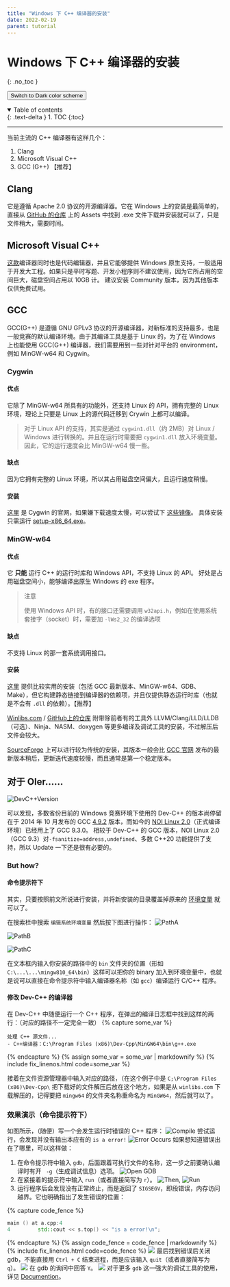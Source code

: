 ```yaml
---
title: "Windows 下 C++ 编译器的安装"
date: 2022-02-19
parent: tutorial
---
```

<script type="text/javascript">
    (function(c,l,a,r,i,t,y){
        c[a]=c[a]||function(){(c[a].q=c[a].q||[]).push(arguments)};
        t=l.createElement(r);t.async=1;t.src="https://www.clarity.ms/tag/"+i;
        y=l.getElementsByTagName(r)[0];y.parentNode.insertBefore(t,y);
    })(window, document, "clarity", "script", "bb27tb3p62");
</script>

# Windows 下 C++ 编译器的安装
{: .no_toc }

<button class="btn js-toggle-dark-mode">Switch to Dark color scheme</button>

<script>
const toggleDarkMode = document.querySelector('.js-toggle-dark-mode');

jtd.addEvent(toggleDarkMode, 'click', function(){
  if (jtd.getTheme() === 'dark') {
    jtd.setTheme('light');
    toggleDarkMode.textContent = 'Switch to dark color scheme';
  } else {
    jtd.setTheme('dark');
    toggleDarkMode.textContent = 'Return to the light scheme';
  }
});
</script>

<details open markdown="block">
  <summary>
    Table of contents
  </summary>
  {: .text-delta }
1. TOC
{:toc}
</details>

---
当前主流的 C++ 编译器有这样几个：
1. Clang
2. Microsoft Visual C++
3. GCC (G++) 【推荐】

## Clang
它是遵循 Apache 2.0 协议的开源编译器。它在 Windows 上的安装是最简单的，直接从 [GitHub 的仓库](https://github.com/llvm/llvm-project/releases) 上的 Assets 中找到 .exe 文件下载并安装就可以了，只是文件稍大，需要时间。

## Microsoft Visual C++
[这款](https://visualstudio.microsoft.com/zh-hans/vs/features/cplusplus/)编译器同时也是代码编辑器，并且它能够提供 Windows 原生支持，一般适用于开发大工程。如果只是平时写题、开发小程序则不建议使用，因为它所占用的空间巨大，磁盘空间占用以 10GB 计。
建议安装 Community 版本，因为其他版本仅供免费试用。

## GCC
GCC(G++) 是遵循 GNU GPLv3 协议的开源编译器，对新标准的支持最多，也是一般竞赛的默认编译环境。由于其编译工具是基于 Linux 的，为了在 Windows 上也能使用 GCC(G++) 编译器，我们需要用到一些对针对平台的 environment，例如 MinGW-w64 和 Cygwin。

### Cygwin
#### 优点
它除了 MinGW-w64 所具有的功能外，还支持 Linux 的 API，拥有完整的 Linux 环境，理论上只要是 Linux 上的源代码迁移到 Crywin 上都可以编译。
> 对于 Linux API 的支持，其实是通过 `cygwin1.dll`（约 2MB）对 Linux / Windows 进行转换的。并且在运行时需要把 `cygwin1.dll` 放入环境变量。
> 因此，它的运行速度会比 MinGW-w64 慢一些。

#### 缺点
因为它拥有完整的 Linux 环境，所以其占用磁盘空间偏大，且运行速度稍慢。

#### 安装
[这里](https://www.cygwin.com/install.html) 是 Cygwin 的官网，如果嫌下载速度太慢，可以尝试下 [这些镜像](https://www.cygwin.com/mirrors.html)。
具体安装只需运行 [setup-x86_64.exe](https://www.cygwin.com/setup-x86_64.exe)。

### MinGW-w64

#### 优点
它 **只能** 运行 C++ 的运行时库和 Windows API，不支持 Linux 的 API。
好处是占用磁盘空间小，能够编译出原生 Windows 的 exe 程序。
> 注意
>
> 使用 Windows API 时，有的接口还需要调用 `w32api.h`，例如在使用系统套接字（socket）时，需要加 `-lWs2_32` 的编译选项

#### 缺点
不支持 Linux 的那一套系统调用接口。

#### 安装
[这里](https://github.com/mmozeiko/build-gcc-mingw/releases/tag/latest) 提供比较实用的安装（包括 GCC 最新版本、MinGW-w64、GDB、Make），但它构建静态链接到编译器的依赖项，并且仅提供静态运行时库（也就是不会有 `.dll` 的依赖）。【推荐】

[Winlibs.com](https://winlibs.com/) / [GitHub上的仓库](https://github.com/brechtsanders/winlibs_mingw/releases/latest) 附带除前者有的工具外 LLVM/Clang/LLD/LLDB（可选）、Ninja、NASM、doxygen 等更多编译及调试工具的安装，不过解压后文件会较大。

[SourceForge](https://sourceforge.net/projects/mingw-w64/files/mingw-w64/mingw-w64-release/) 上可以进行较为传统的安装，其版本一般会比 [GCC 官网](https://gcc.gnu.org) 发布的最新版本稍后，更新迭代速度较慢，而且通常是第一个稳定版本。


## 对于 OIer……
![DevC++Version](https://amazingkenneth.github.io/images/DevC++_GCC_Version.jpg)

可以发现，多数省份目前的 Windows 竞赛环境下使用的 Dev-C++ 的版本尚停留在于 2014 年 10 月发布的 GCC [4.9.2](https://gcc.gnu.org/gcc-4.9/) 版本，而如今的 [NOI Linux 2.0](https://www.noi.cn/gynoi/jsgz/2021-07-16/732450.shtml)（正式编译环境）已经用上了 GCC 9.3.0。
相较于 Dev-C++ 的 GCC 版本，NOI Linux 2.0（GCC 9.3）对`-fsanitize=address,undefined`、多数 C++20 功能提供了支持，所以 Update 一下还是很有必要的。

### But how?

#### 命令提示符下
其实，只要按照前文所说进行安装，并将新安装的目录覆盖掉原来的 [环境变量](https://baike.baidu.com/item/%E7%8E%AF%E5%A2%83%E5%8F%98%E9%87%8F) 就可以了。

在搜索栏中搜索 `编辑系统环境变量` 然后按下图进行操作：
![PathA](https://amazingkenneth.github.io/images/PathA.png)

![PathB](https://amazingkenneth.github.io/images/PathB.png)

![PathC](https://amazingkenneth.github.io/images/PathC.png)

在文本框内输入你安装的路径中的 `bin` 文件夹的位置（形如 `C:\...\...\mingw810_64\bin`）这样可以把你的 binary 加入到环境变量中，也就是说可以直接在命令提示符中输入编译器名称（如 `gcc`）编译运行 C/C++ 程序。

#### 修改 Dev-C++ 的编译器
在 Dev-C++ 中随便运行一个 C++ 程序，在弹出的编译日志框中找到这样的两行：（对应的路径不一定完全一致）
{% capture some_var %}
```
处理 C++ 源文件...
- C++编译器：C:\Program Files (x86)\Dev-Cpp\MinGW64\bin\g++.exe
```
{% endcapture %}
{% assign some_var = some_var | markdownify %}
{% include fix_linenos.html code=some_var %}

接着在文件资源管理器中输入对应的路径，（在这个例子中是 `C;\Program Files (x86)\Dev-Cpp\` 把下载好的文件解压后放在这个地方，如果是从 `winlibs.com` 下载解压的，记得要把 `mingw64` 的文件夹名称重命名为 `MinGW64`，然后就可以了。

### 效果演示（命令提示符下）

如图所示，（随便）写一个会发生运行时错误的 C++ 程序：
![Compile](https://amazingkenneth.github.io/images/compile.png)
尝试运行，会发现并没有输出本应有的 `is a error!`
![Error Occurs](https://amazingkenneth.github.io/images/erroccurs.png)
如果想知道错误出在了哪里，可以这样做：
1. 在命令提示符中输入 `gdb`，后面跟着可执行文件的名称，这一步之前要确认编译时有开 ` -g`（生成调试信息）选项。
![Open GDB](https://amazingkenneth.github.io/images/gdb.png)
2. 在紧接着的提示符中输入 `run`（或者直接简写为 `r`）。
![Then,](https://amazingkenneth.github.io/images/run.png)
![Run](https://amazingkenneth.github.io/images/typerun.png)
3. 运行程序后会发现没有正常终止，而是返回了 `SIGSEGV`，即段错误，内存访问越界。它也明确指出了发生错误的位置：

{% capture code_fence %}
```cpp
main () at a.cpp:4
4         std::cout << s.top() << "is a error!\n";
```
{% endcapture %}
{% assign code_fence = code_fence | markdownify %}
{% include fix_linenos.html code=code_fence %}
![](https://amazingkenneth.github.io/images/causeerror.png)
最后找到错误后关闭 gdb，不能直接用 `Ctrl + C` 结束进程，而是应该输入 `quit`（或者直接简写为 `q`）。
![](https://amazingkenneth.github.io/images/quit.png)
在 gdb 的询问中回答 `Y`。
![](https://amazingkenneth.github.io/images/back.png)
对于更多 `gdb` 这一强大的调试工具的使用，详见 [Documention](https://www.sourceware.org/gdb/documentation/)。